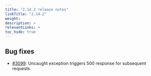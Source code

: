 ```yaml
---
title: "2.14.2 release notes"
linkTitle: "2.14.2"
weight: 
description: >
relevantLinks: >
toc_hide: true
---
```


## Bug fixes

- [#3099](https://github.com/medic/cht-core/issues/3099): Uncaught exception triggers 500 response for subsequent requests.
